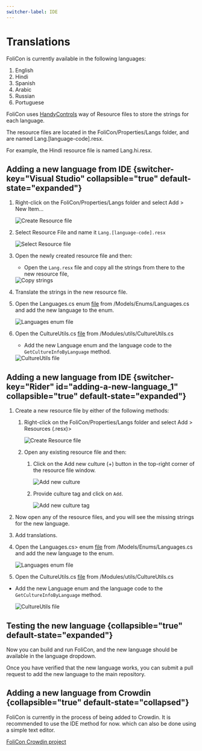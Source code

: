 ```yaml
---
switcher-label: IDE
---
```

# Translations

FoliCon is currently available in the following languages:

1. English
2. Hindi
3. Spanish
4. Arabic
5. Russian
6. Portuguese

FoliCon uses [HandyControls](https://ghost1372.github.io/handycontrol/langs/#Dynamic-Multi-Language) way of Resource files to store the strings for each language.

The resource files are located in the <ui-path>FoliCon/Properties/Langs</ui-path> folder,
and are named <path>Lang.[language-code].resx</path>. 

For example, the Hindi resource file is named <ui-path>Lang.hi.resx</ui-path>.

## Adding a new language from IDE {switcher-key="Visual Studio" collapsible="true" default-state="expanded"}

1. Right-click on the <path>FoliCon/Properties/Langs</path> folder and select <control>Add > New Item...</control>
   
    <img src="add-new-vs.png" alt="Create Resource file" style="block"/>
2. Select <control>Resource File</control> and name it `Lang.[language-code].resx`

    <img src="add-new-vs.png" alt="Select Resource file" style="block"/>
3. Open the newly created resource file and then:
   * Open the `Lang.resx` file and copy all the strings from there to the new resource file,
    
    <img src="lang-vs.png" alt="Copy strings" style="block"/>
4. Translate the strings in the new resource file.
5. Open the <path>Languages.cs</path> enum [file](https://github.com/DineshSolanki/FoliCon/blob/master/FoliCon/Models/Enums/Languages.cs) from <path>/Models/Enums/Languages.cs</path> and add the new language to the enum.
   
   <img src="lang-enum-vs.png" alt="Languages enum file"/>
6. Open the <path>CultureUtils.cs</path> [file](https://github.com/DineshSolanki/FoliCon/blob/master/FoliCon/Modules/utils/CultureUtils.cs) from <path>/Modules/utils/CultureUtils.cs</path>
   * Add the new Language enum and the language code to the `GetCultureInfoByLanguage` method.
   
    <img src="lang-culture-vs.png" alt="CultureUtils file"/>

## Adding a new language from IDE {switcher-key="Rider" id="adding-a-new-language_1" collapsible="true" default-state="expanded"}

1. Create a new resource file by either of the following methods:
   1. <control>Right-click</control> on the <path>FoliCon/Properties/Langs</path> folder and select <ui-path>Add > Resources (.resx)</ui-path>>
   
        <img src="add-new-rider.png" alt="Create Resource file" style="block"/>
   2. Open any existing resource file and then:
      1. Click on the <control>Add new culture (+)</control> button in the top-right corner of the resource file window.
        
          <img src="add-new-culture-rider.png" alt="Add new culture" style="block"/>
      2. Provide culture tag and click on `Add`.
      
          <img src="add-new-culture-rider-2.png" alt="Add new culture tag" style="block"/>
2. Now open any of the resource files, and you will see the missing strings for the new language.
3. Add translations.
4. Open the <path>Languages.cs</path>> enum [file](https://github.com/DineshSolanki/FoliCon/blob/master/FoliCon/Models/Enums/Languages.cs) from <path>/Models/Enums/Languages.cs</path> and add the new language to the enum.

   <img src="lang-enum-rider.png" alt="Languages enum file"/>
5. Open the <path>CultureUtils.cs</path> [file](https://github.com/DineshSolanki/FoliCon/blob/master/FoliCon/Modules/utils/CultureUtils.cs) from <path>/Modules/utils/CultureUtils.cs</path>
* Add the new Language enum and the language code to the `GetCultureInfoByLanguage` method.

    <img src="lang-culture-rider.png" alt="CultureUtils file"/>

## Testing the new language {collapsible="true" default-state="expanded"}
Now you can build and run FoliCon, and the new language should be available in the language dropdown.

Once you have verified that the new language works,
you can submit a pull request to add the new language to the main repository.

## Adding a new language from Crowdin {collapsible="true" default-state="collapsed"}

<warning>
FoliCon is currently in the process of being added to Crowdin.
It is recommended to use the IDE method for now. which can also be done using a simple text editor.
</warning>

[FoliCon Crowdin project](https://crowdin.com/project/folicon)

